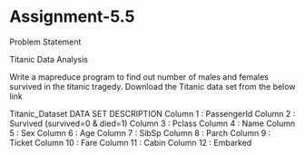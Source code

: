 # Assignment-5.5
Problem Statement

Titanic Data Analysis

Write a mapreduce program to find out number of males and females survived in the titanic tragedy.
Download the Titanic data set from the below link

Titanic_Dataset
DATA SET DESCRIPTION
Column 1 : PassengerId
Column 2 : Survived (survived=0 & died=1)
Column 3 : Pclass
Column 4 : Name
Column 5 : Sex
Column 6 : Age
Column 7 : SibSp
Column 8 : Parch
Column 9 : Ticket
Column 10 : Fare
Column 11 : Cabin
Column 12 : Embarked
